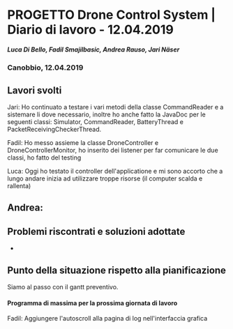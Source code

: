 # PROGETTO Drone Control System | Diario di lavoro - 12.04.2019
##### Luca Di Bello, Fadil Smajilbasic, Andrea Rauso, Jari Näser
### Canobbio, 12.04.2019

## Lavori svolti

Jari:
Ho continuato a testare i vari metodi della classe CommandReader e a sistemare
li dove necessario, inoltre ho anche fatto la JavaDoc per le seguenti classi:
Simulator, CommandReader, BatteryThread e PacketReceivingCheckerThread.

Fadil:
Ho messo assieme la classe DroneController e DroneControllerMonitor, ho inserito dei listener per far comunicare le due classi, ho fatto del testing

Luca:
Oggi ho testato il controller dell'applicatione e mi sono accorto che a lungo andare inizia ad utilizzare troppe risorse (il computer scalda e rallenta)

Andrea:
-

## Problemi riscontrati e soluzioni adottate
-

## Punto della situazione rispetto alla pianificazione
Siamo al passo con il gantt preventivo.

#### Programma di massima per la prossima giornata di lavoro
Fadil:
Aggiungere l'autoscroll alla pagina di log nell'interfaccia grafica
